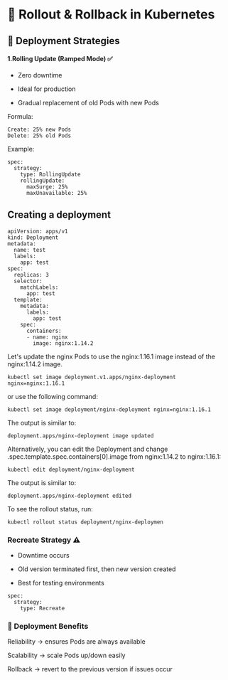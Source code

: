 # 🔄 Rollout & Rollback in Kubernetes
## 📌 Deployment Strategies

#### 1.Rolling Update (Ramped Mode) ✅

  * Zero downtime

  * Ideal for production

  * Gradual replacement of old Pods with new Pods

Formula:
```
Create: 25% new Pods  
Delete: 25% old Pods  
```

Example:
```
spec:
  strategy:
    type: RollingUpdate
    rollingUpdate:
      maxSurge: 25%
      maxUnavailable: 25%
```
## Creating a deployment 
```
apiVersion: apps/v1
kind: Deployment
metadata:
  name: test
  labels:
    app: test
spec:
  replicas: 3
  selector:
    matchLabels:
      app: test
  template:
    metadata:
      labels:
        app: test
    spec:
      containers:
      - name: nginx
        image: nginx:1.14.2
```

Let's update the nginx Pods to use the nginx:1.16.1 image instead of the nginx:1.14.2 image.
```
kubectl set image deployment.v1.apps/nginx-deployment nginx=nginx:1.16.1
```
or use the following command:
```
kubectl set image deployment/nginx-deployment nginx=nginx:1.16.1
```
The output is similar to:
```
deployment.apps/nginx-deployment image updated
```

Alternatively, you can edit the Deployment and change .spec.template.spec.containers[0].image from nginx:1.14.2 to nginx:1.16.1:
```
kubectl edit deployment/nginx-deployment
```
The output is similar to:
```
deployment.apps/nginx-deployment edited
```
To see the rollout status, run:
```
kubectl rollout status deployment/nginx-deploymen
```
### Recreate Strategy ⚠️

  * Downtime occurs

  * Old version terminated first, then new version created

  * Best for testing environments
```
spec:
  strategy:
    type: Recreate
```
### 📌 Deployment Benefits

Reliability → ensures Pods are always available

Scalability → scale Pods up/down easily

Rollback → revert to the previous version if issues occur
